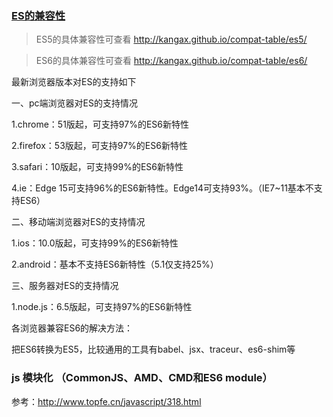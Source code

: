 ### [ES的兼容性](https://www.caniuse.com/#search=es6)

> ES5的具体兼容性可查看 http://kangax.github.io/compat-table/es5/

> ES6的具体兼容性可查看 http://kangax.github.io/compat-table/es6/

最新浏览器版本对ES的支持如下

一、pc端浏览器对ES的支持情况

1.chrome：51版起，可支持97%的ES6新特性

2.firefox：53版起，可支持97%的ES6新特性

3.safari：10版起，可支持99%的ES6新特性

4.ie：Edge 15可支持96%的ES6新特性。Edge14可支持93%。（IE7~11基本不支持ES6）

二、移动端浏览器对ES的支持情况

1.ios：10.0版起，可支持99%的ES6新特性

2.android：基本不支持ES6新特性（5.1仅支持25%）

三、服务器对ES的支持情况

1.node.js：6.5版起，可支持97%的ES6新特性

各浏览器兼容ES6的解决方法：

把ES6转换为ES5，比较通用的工具有babel、jsx、traceur、es6-shim等

### js 模块化 （CommonJS、AMD、CMD和ES6 module）
 参考：http://www.topfe.cn/javascript/318.html
